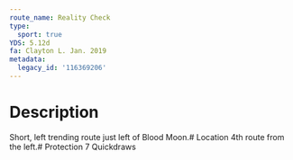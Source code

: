 ```yaml
---
route_name: Reality Check
type:
  sport: true
YDS: 5.12d
fa: Clayton L. Jan. 2019
metadata:
  legacy_id: '116369206'
---
```

# Description
Short, left trending route just left of Blood Moon.# Location
4th route from the left.# Protection
7 Quickdraws